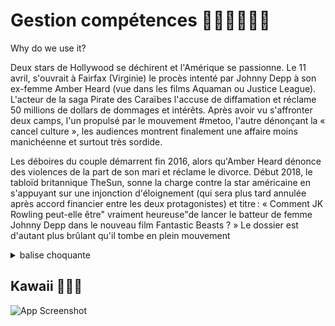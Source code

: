 # Gestion compétences :icecream::rice_ball::icecream::rice::rice_cracker::icecream:


Why do we use it?

Deux stars de Hollywood se déchirent et l'Amérique se passionne. Le 11 avril, s'ouvrait à Fairfax (Virginie) le procès intenté par Johnny Depp à son ex-femme Amber Heard (vue dans les films Aquaman ou Justice League). L'acteur de la saga Pirate des Caraïbes l'accuse de diffamation et réclame 50 millions de dollars de dommages et intérêts. Après avoir vu s'affronter deux camps, l'un propulsé par le mouvement #metoo, l'autre dénonçant la « cancel culture », les audiences montrent finalement une affaire moins manichéenne et surtout très sordide.

Les déboires du couple démarrent fin 2016, alors qu'Amber Heard dénonce des violences de la part de son mari et réclame le divorce. Début 2018, le tabloïd britannique TheSun, sonne la charge contre la star américaine en s'appuyant sur une injonction d'éloignement (qui sera plus tard annulée après accord financier entre les deux protagonistes) et titre : « Comment JK Rowling peut-elle être" vraiment heureuse"de lancer le batteur de femme Johnny Depp dans le nouveau film Fantastic Beasts ? » Le dossier est d'autant plus brûlant qu'il tombe en plein mouvement <details>
  <summary markdown="span">balise choquante</summary>
  #metoo
</details>




## Kawaii  :icecream::peach::icecream:

![App Screenshot](https://pm1.narvii.com/6562/d36e6488ea1a2ea2b65356f261db5d9fe1925cc5_00.jpg)
